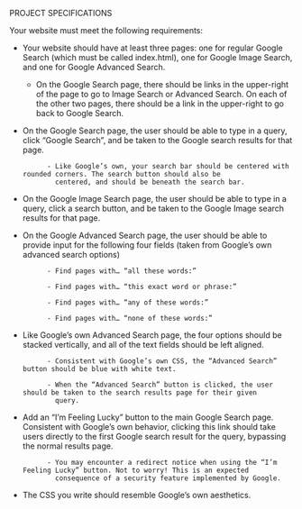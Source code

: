 PROJECT SPECIFICATIONS

Your website must meet the following requirements:

- Your website should have at least three pages: one for regular Google Search (which must be called index.html), one for Google Image Search, 	 and one for Google Advanced Search.
			
	- On the Google Search page, there should be links in the upper-right of the page to go to Image Search or Advanced
	  Search. On each of the other two pages, there should be a link in the upper-right to go back to Google Search.
	
- On the Google Search page, the user should be able to type in a query, click “Google Search”, and be taken to the Google search results for 	that page.
			
			- Like Google’s own, your search bar should be centered with rounded corners. The search button should also be
			  centered, and should be beneath the search bar.

- On the Google Image Search page, the user should be able to type in a query, click a search button, and be taken to the Google Image search 	results for that page.

- On the Google Advanced Search page, the user should be able to provide input for the following four fields (taken from Google’s own advanced  	search options)
			
			- Find pages with… “all these words:”
		
			- Find pages with… “this exact word or phrase:”
		
			- Find pages with… “any of these words:”

			- Find pages with… “none of these words:”
			
- Like Google’s own Advanced Search page, the four options should be stacked vertically, and all of the text fields should be left aligned.
			
			- Consistent with Google’s own CSS, the “Advanced Search” button should be blue with white text.
			
			- When the “Advanced Search” button is clicked, the user should be taken to the search results page for their given
			  query.
			
- Add an “I’m Feeling Lucky” button to the main Google Search page. Consistent with Google’s own behavior, clicking this link should take users directly to the first Google search result for the query, bypassing the normal results page.
			
			- You may encounter a redirect notice when using the “I’m Feeling Lucky” button. Not to worry! This is an expected
			  consequence of a security feature implemented by Google.
			
- The CSS you write should resemble Google’s own aesthetics.
